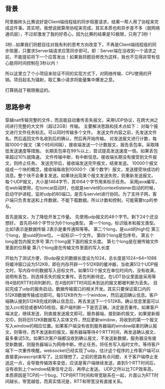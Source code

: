 背景
--

阿里搬砖头比赛说好是Client端线程级的同步阻塞请求，结果一帮人用了协程来完成这件事。其实吧，我想说就算用协程来完成，其实本质也和异步差不多（就网络通讯层），不过却激发了我的好奇心，因为比赛的结果是1G极限，只用了3秒！

3秒…如果我们将题目往对我有利的思考方向改变下，不再是Client端线程级的同步阻塞，只要求Server端请求应答同步即可。即：Server端在没收到一个请求之前，不能提前将下一个应答发出！如果我将题目修改为这样，我也不见得非常有信心能将时间控制在3秒以内！

所以这里立了个小项目来验证不同的实现方式下，对网络传输、CPU使用的开销。项目起名为镭射，取汇集小请求将能量集中爆发之意。

打算挑战下极限搬运的。

思路参考
----

穿越nat传输完整的文件，而且能自动重传丢失报文，采用UDP协议，在跨大洲之间进行完整的大文件（超过2GB）传输。 
主要解决思路和技术点如下： 
对每个报文进行文件任务标志。可以同时传输多个文件。 
发送文件内容之前，先发送文件名。然后返回文件名收到后的确认，然后再开始传输。 
对发送报文进行计数，每隔1000个报文（某个时间间隔），接收端发送一个计数报文，报告丢包率。采取降低发送速度等措施。 
长期丢包率在99%以上，尝试提高发送速度一倍。如果丢包率超过10%就降速。 
文件传输中断，有中断信息。接收端长期没有接受到文件报文，则终止任务。 
发送完毕后，接收端发送完毕报文，结束发送。 
10000个报文组成一个块的概念，接收端每收到10000个（某个数字）报文，发送接受块成功的消息。整个块不会重复发送。如果块出现某个报文发送失败，则重新发送报文。 
每个UDP报文，大小是1464字节，其中64个字节用来标示任务。 
采用java编写，在web端使用，在tomcat启动时，也就是servlet的contextlistener启动的时候，启动守护进程，监听udp的80端口。是否与servlet进行协同。为了支持子网，客户端只负责发送和上传数据，不能下载数据。所以计数和控制，可能需要tcp的参与。

首先是报文，为了降低开发工作量。 
先使用udp报文的48个字节。剩下24个还没想好。 
首先将48个字节分为6个long类型。 
第一个long，标识版本和报文类型。 
比如1表示是数据传输 
2表示是重传通知等等。 
第二个long，是uuid的high位 
第三个long，是uuid的low位。 
一起标识一个文件。 
第四个long是包序号。 
第五个long是包内报文序号 
第六个long是下面的报文长度。 
第七个long是在被传输文件里面的位移量 
第八个long是在传输文件里面的写入长度

开始为了测试方便，将udp报文的数据长度设为1024，总长度是1024+64=1088 
将缓冲窗口设为512KB，即在内存开辟一个512KB的缓冲器，当收满512个UDP报文时，写内存中的数据写入目标文件。如果512个报文在单位时间内，没有收满，说明有丢包，则选择丢失的报文重传。丢包判断待定。在UDT协议里面是采用等待4倍的RTT时间判断的，在4倍的RTT时间后未到达的报文都被判断为丢失。 
目前完成了udp的服务启动。数据传输窗口的相关开发。其实只要保证窗口内的512KB数据传输成功即可。每512KB作为一个window，然后返回确认信息。客户端确认接到512KB完成的确认信息后，再去发送下一个512KB。确认信息里面可以加入crc校验或者MD5校验。客户端判断一下是否正确，决定是否重传。如果客户端决定，继续发送，则直接发送报文即可。服务器端，接到新的报文，如果是新报文ID，则将旧512KB数据写入实体文件，然后更新window，将收到的第一个报文写入window的相应位置。如果客户端没有收到服务器端的window结束的确认报文，则等待，而不发送新的报文。服务器端等待4个RTT时间，再发送确认报文，最多重试5次。如果5次客户端都没收到确认报文，不发送新数据，服务器没有接受新数据，则服务器端认为网络中断。停止任务。将任务写入临时文件。等待客户端下一次重传唤醒。websocket已经实现了udp，估计这个程序的上传客户端可以直接拿javascript来写了。比较理想了。之前的思路有点问题，关于客户端停止发送这一点，会导致传输效率变低，应该是客户端继续发送，直到5个RTT时间后，没有收到上个window结束信号之后，再停止发送。 
UDP之所以比TCP效率高，本质原因是TCP的一个bug，TCP将RTT时间和带宽联系在一起，片面认为RTT时间越长，带宽越低，而真实情况是，RTT和带宽没有直接关系。
